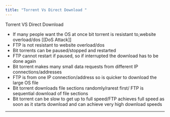 ```yaml
---
title: "Torrent Vs Direct Download "
--- 
```


Torrent VS Direct Download

- If many people want the OS at once bit torrent is resistant to,website overload/dos [[DoS Attack]] 
- FTP is not resistant to website overload/dos  
- Bit torrents can be paused/stopped and restarted  
- FTP cannot restart if paused, so if interrupted the download has to be done again  
- Bit torrent makes many small data requests from different IP connections/addresses  
- FTP is from one IP connection/address so is quicker to download the large OS file  
- Bit torrent downloads file sections randomly/rarest first/ FTP is sequential   download of file sections  
- Bit torrent can be slow to get up to full speed/FTP achieves full speed as soon as it starts download and can achieve very high download speeds
---

